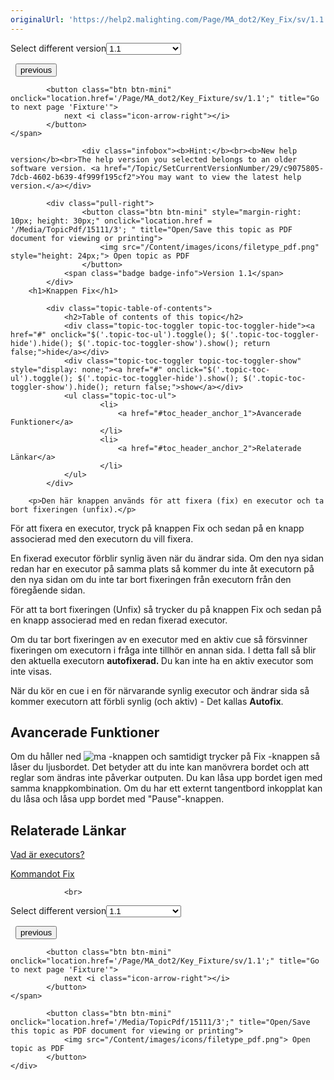 ```yaml
---
originalUrl: 'https://help2.malighting.com/Page/MA_dot2/Key_Fix/sv/1.1'
---
```


<div class="topic-navigation">

<div class="pull-right">
	<span class="pull-left">


<div class="pull-left">
<form action="/Topic/SetCurrentVersionNumber" class="form-inline" id="frmTagSelector" method="post">	<span class="form-mini">
		<div class="input-prepend"><span class="add-on">Select different version</span><select autocomplete="off" id="versionNumberId" name="versionNumberId" onchange="$(this).closest('#frmTagSelector').submit();" style="width: 120px;"><option value="">- latest -</option>
<option selected="selected" value="3">1.1</option>
<option value="7">1.2</option>
<option value="12">1.3</option>
<option value="16">1.5</option>
<option value="29">1.9</option>
</select></div>
		<input data-val="true" data-val-number="The field Int32 must be a number." data-val-required="The Int32 field is required." id="ProductId" name="ProductId" type="hidden" value="7">
		<input id="CurrentGuid" name="CurrentGuid" type="hidden" value="c9075805-7dcb-4602-b639-4f999f195cf2">
	</span>
</form></div>&nbsp;	</span>
	<span class="pull-right" style="white-space: nowrap;">
			<button class="btn btn-mini" onclick="location.href='/Page/MA_dot2/Key_ExecGo/sv/1.1'; " title="Go to previous page '[Exec Go]'">
				<i class="icon-arrow-left"></i> previous
			</button>

			<button class="btn btn-mini" onclick="location.href='/Page/MA_dot2/Key_Fixture/sv/1.1';" title="Go to next page 'Fixture'">
				next <i class="icon-arrow-right"></i> 
			</button>
	</span>
</div>
<div class="clear-fix" style="margin-bottom: 10px"></div>
</div>

					<div class="infobox"><b>Hint:</b><br><b>New help version</b><br>The help version you selected belongs to an older software version. <a href="/Topic/SetCurrentVersionNumber/29/c9075805-7dcb-4602-b639-4f999f195cf2">You may want to view the latest help version.</a></div>

			<div class="pull-right">
					<button class="btn btn-mini" style="margin-right: 10px; height: 30px;" onclick="location.href = '/Media/TopicPdf/15111/3'; " title="Open/Save this topic as PDF document for viewing or printing">
						<img src="/Content/images/icons/filetype_pdf.png" style="height: 24px;"> Open topic as PDF
					</button>
				<span class="badge badge-info">Version 1.1</span>
			</div>
		<h1>Knappen Fix</h1>

			<div class="topic-table-of-contents">
				<h2>Table of contents of this topic</h2>
				<div class="topic-toc-toggler topic-toc-toggler-hide"><a href="#" onclick="$('.topic-toc-ul').toggle(); $('.topic-toc-toggler-hide').hide(); $('.topic-toc-toggler-show').show(); return false;">hide</a></div>
				<div class="topic-toc-toggler topic-toc-toggler-show" style="display: none;"><a href="#" onclick="$('.topic-toc-ul').toggle(); $('.topic-toc-toggler-hide').show(); $('.topic-toc-toggler-show').hide(); return false;">show</a></div>
				<ul class="topic-toc-ul">
						<li>
							<a href="#toc_header_anchor_1">Avancerade Funktioner</a>
						</li>
						<li>
							<a href="#toc_header_anchor_2">Relaterade Länkar</a>
						</li>
				</ul>
			</div>

		<p>Den här knappen används för att fixera (fix) en executor och ta bort fixeringen (unfix).</p>

<p>För att fixera en executor, tryck på knappen <span class="hardkey">Fix</span> och sedan på en knapp associerad med den executorn du vill fixera.</p>

<p>En fixerad executor förblir synlig även när du ändrar sida. Om den nya sidan redan har en executor på samma plats så kommer du inte åt executorn på den nya sidan om du inte tar bort fixeringen från executorn från den föregående sidan.</p>

<p>För att ta bort fixeringen (Unfix) så trycker du på knappen&nbsp;<span class="hardkey">Fix</span> och sedan på en knapp associerad med en redan fixerad executor.</p>

<p>Om du tar bort fixeringen av en executor med en aktiv cue så försvinner fixeringen om executorn i fråga inte tillhör en annan sida. I detta fall så blir den aktuella executorn <strong>autofixerad.&nbsp;</strong>Du kan inte ha en aktiv executor som inte visas.</p>

<p>När du kör en cue i en för närvarande synlig executor och ändrar sida så kommer executorn att förbli synlig (och aktiv) - Det kallas <strong>Autofix</strong>.</p>

<a name="toc_header_anchor_1" id="toc_header_anchor_1" class="topic-toc-item"></a><h2>Avancerade Funktioner</h2>

<p>Om du håller ned&nbsp;<span class="hardkey"><img alt="ma" src="/Media/Mlg/ma.png"></span>&nbsp;-knappen och samtidigt trycker på&nbsp;<span class="hardkey">Fix</span>&nbsp;-knappen så låser du ljusbordet. Det betyder att du inte kan manövrera bordet och att reglar som ändras inte påverkar outputen. Du kan låsa upp bordet igen med samma knappkombination. Om du har ett externt tangentbord inkopplat kan du låsa och låsa upp bordet med "Pause"-knappen.</p>

<a name="toc_header_anchor_2" id="toc_header_anchor_2" class="topic-toc-item"></a><h2>Relaterade Länkar</h2>

<p><a href="/Topic/839f039d-2e75-4ed2-a4be-0ff458dec63d">Vad är executors?</a></p>

<p><a href="/Topic/3fa7be26-ead4-44c6-98d5-f9d0eda903ff">Kommandot Fix</a></p>


				<br>
<div class="topic-navigation">

<div class="pull-right">
	<span class="pull-left">


<div class="pull-left">
<form action="/Topic/SetCurrentVersionNumber" class="form-inline" id="frmTagSelector" method="post">	<span class="form-mini">
		<div class="input-prepend"><span class="add-on">Select different version</span><select autocomplete="off" id="versionNumberId" name="versionNumberId" onchange="$(this).closest('#frmTagSelector').submit();" style="width: 120px;"><option value="">- latest -</option>
<option selected="selected" value="3">1.1</option>
<option value="7">1.2</option>
<option value="12">1.3</option>
<option value="16">1.5</option>
<option value="29">1.9</option>
</select></div>
		<input data-val="true" data-val-number="The field Int32 must be a number." data-val-required="The Int32 field is required." id="ProductId" name="ProductId" type="hidden" value="7">
		<input id="CurrentGuid" name="CurrentGuid" type="hidden" value="c9075805-7dcb-4602-b639-4f999f195cf2">
	</span>
</form></div>&nbsp;	</span>
	<span class="pull-right" style="white-space: nowrap;">
			<button class="btn btn-mini" onclick="location.href='/Page/MA_dot2/Key_ExecGo/sv/1.1'; " title="Go to previous page '[Exec Go]'">
				<i class="icon-arrow-left"></i> previous
			</button>

			<button class="btn btn-mini" onclick="location.href='/Page/MA_dot2/Key_Fixture/sv/1.1';" title="Go to next page 'Fixture'">
				next <i class="icon-arrow-right"></i> 
			</button>
	</span>
</div>
	<div class="clear-fix"></div>
	<div class="pull-right">
	
			<button class="btn btn-mini" onclick="location.href='/Media/TopicPdf/15111/3';" title="Open/Save this topic as PDF document for viewing or printing">
				<img src="/Content/images/icons/filetype_pdf.png"> Open topic as PDF
			</button>
	</div>
<div class="clear-fix" style="margin-bottom: 10px"></div>
</div>

	
